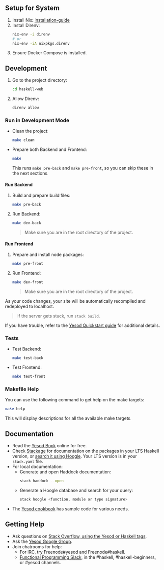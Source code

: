 ## Setup for System
1. Install Nix: [installation-guide](https://nixos.org/download/#nix-install-linux)
2. Install Direnv:
   ```sh
   nix-env -i direnv
   # or
   nix-env -iA nixpkgs.direnv
   ```
3. Ensure Docker Compose is installed.

## Development
1. Go to the project directory:
   ```sh
   cd haskell-web
   ```
2. Allow Direnv:
   ```sh
   direnv allow
   ```

### Run in Development Mode
- Clean the project:
  ```sh
  make clean
  ```
- Prepare both Backend and Frontend:
  ```sh
  make
  ```
  This runs `make pre-back` and `make pre-front`, so you can skip these in the next sections.

#### Run Backend
1. Build and prepare build files:
   ```sh
   make pre-back
   ```
2. Run Backend:
   ```sh
   make dev-back
   ```
   > Make sure you are in the root directory of the project.

#### Run Frontend
1. Prepare and install node packages:
   ```sh
   make pre-front
   ```
2. Run Frontend:
   ```sh
   make dev-front
   ```
   > Make sure you are in the root directory of the project.

As your code changes, your site will be automatically recompiled and redeployed to localhost.

> If the server gets stuck, run `stack build`.

If you have trouble, refer to the [Yesod Quickstart guide](https://www.yesodweb.com/page/quickstart) for additional details.

### Tests
- Test Backend:
  ```sh
  make test-back
  ```
- Test Frontend:
  ```sh
  make test-front
  ```

### Makefile Help
You can use the following command to get help on the make targets:
```sh
make help
```
This will display descriptions for all the available make targets.

## Documentation
- Read the [Yesod Book](https://www.yesodweb.com/book) online for free.
- Check [Stackage](http://stackage.org/) for documentation on the packages in your LTS Haskell version, or [search it using Hoogle](https://www.stackage.org/lts/hoogle?q=). Your LTS version is in your `stack.yaml` file.
- For local documentation:
  - Generate and open Haddock documentation:
    ```sh
    stack haddock --open
    ```
  - Generate a Hoogle database and search for your query:
    ```sh
    stack hoogle <function, module or type signature>
    ```
- The [Yesod cookbook](https://github.com/yesodweb/yesod-cookbook) has sample code for various needs.

## Getting Help
- Ask questions on [Stack Overflow, using the Yesod or Haskell tags](https://stackoverflow.com/questions/tagged/yesod+haskell).
- Ask the [Yesod Google Group](https://groups.google.com/forum/#!forum/yesodweb).
- Join chatrooms for help:
  - For IRC, try Freenode#yesod and Freenode#haskell.
  - [Functional Programming Slack](https://fpchat-invite.herokuapp.com/), in the #haskell, #haskell-beginners, or #yesod channels.
